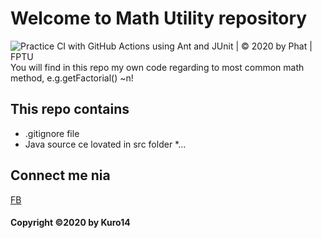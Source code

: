 # Welcome to Math Utility repository
![Practice CI with GitHub Actions using Ant and JUnit | © 2020 by Phat | FPTU](https://github.com/Kuro14/math-util/workflows/Practice%20CI%20with%20GitHub%20Actions%20using%20Ant%20and%20JUnit%20%7C%20%C2%A9%202020%20by%20Phat%20%7C%20FPTU/badge.svg)
You will find in this repo my own code regarding to most common math method, e.g.getFactorial() ~n!

## This repo contains
* .gitignore file
* Java source ce lovated in src folder
*...
## Connect me nia
[FB](https://www.facebook.com/) 

#### Copyright ©2020 by Kuro14
